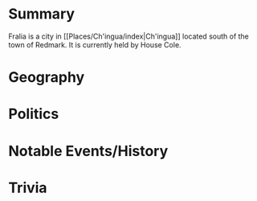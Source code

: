 # Summary
Fralia is a city in [[Places/Ch'ingua/index|Ch'ingua]] located south of the town of Redmark. It is currently held by House Cole.

# Geography

# Politics

# Notable Events/History

# Trivia